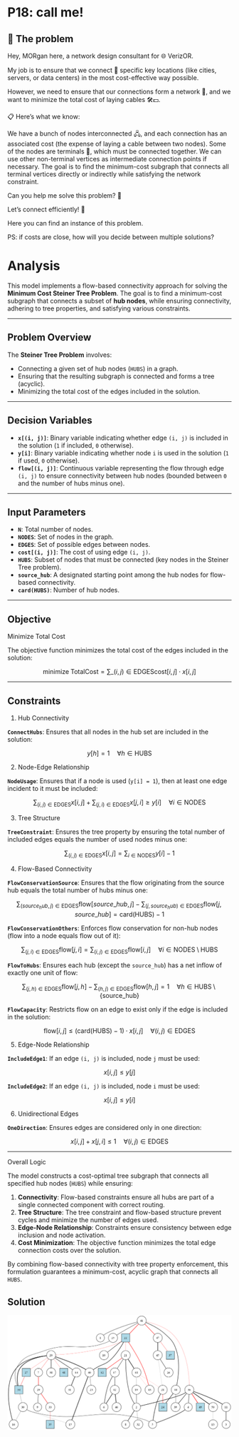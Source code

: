 # P18: call me!

## 🧠 The problem

Hey, MORgan here, a network design consultant for 🌐 VerizOR.

My job is to ensure that we connect 📡 specific key locations (like cities, servers, or data centers) in the most cost-effective way possible.

However, we need to ensure that our connections form a network 🔗, and we want to minimize the total cost of laying cables 🛠️💵.

📋 Here’s what we know:

We have a bunch of nodes interconnected 🖧, and each connection has an associated cost (the expense of laying a cable between two nodes).
Some of the nodes are terminals 🔑, which must be connected together.
We can use other non-terminal vertices as intermediate connection points if necessary.
The goal is to find the minimum-cost subgraph that connects all terminal vertices directly or indirectly while satisfying the network constraint.

Can you help me solve this problem? 🧩

Let’s connect efficiently! 🌟

Here you can find an instance of this problem.

PS: if costs are close, how will you decide between multiple solutions?

# Analysis

This model implements a flow-based connectivity approach for solving the **Minimum Cost Steiner Tree Problem**. The goal is to find a minimum-cost subgraph that connects a subset of **hub nodes**, while ensuring connectivity, adhering to tree properties, and satisfying various constraints.

---

## Problem Overview

The **Steiner Tree Problem** involves:

- Connecting a given set of hub nodes (`HUBS`) in a graph.
- Ensuring that the resulting subgraph is connected and forms a tree (acyclic).
- Minimizing the total cost of the edges included in the solution.

---

## Decision Variables

- **`x[(i, j)]`**: Binary variable indicating whether edge `(i, j)` is included in the solution (`1` if included, `0` otherwise).
- **`y[i]`**: Binary variable indicating whether node `i` is used in the solution (`1` if used, `0` otherwise).
- **`flow[(i, j)]`**: Continuous variable representing the flow through edge `(i, j)` to ensure connectivity between hub nodes (bounded between `0` and the number of hubs minus one).

---

## Input Parameters

- **`N`**: Total number of nodes.
- **`NODES`**: Set of nodes in the graph.
- **`EDGES`**: Set of possible edges between nodes.
- **`cost[(i, j)]`**: The cost of using edge `(i, j)`.
- **`HUBS`**: Subset of nodes that must be connected (key nodes in the Steiner Tree problem).
- **`source_hub`**: A designated starting point among the hub nodes for flow-based connectivity.
- **`card(HUBS)`**: Number of hub nodes.

---

## Objective

Minimize Total Cost

The objective function minimizes the total cost of the edges included in the solution:

$$ \text{minimize} \; \text{TotalCost} = \sum\_{(i, j) \in \text{EDGES}} \text{cost}[i, j] \cdot x[i, j] $$

---

## Constraints

1. Hub Connectivity

**`ConnectHubs`**: Ensures that all nodes in the hub set are included in the solution:

$$ y[h] = 1 \quad \forall h \in \text{HUBS} $$

2. Node-Edge Relationship

**`NodeUsage`**: Ensures that if a node is used (`y[i] = 1`), then at least one edge incident to it must be included:

$$ \sum_{(i, j) \in \text{EDGES}} x[i, j] + \sum_{(j, i) \in \text{EDGES}} x[j, i] \geq y[i] \quad \forall i \in \text{NODES} $$

3. Tree Structure

**`TreeConstraint`**: Ensures the tree property by ensuring the total number of included edges equals the number of used nodes minus one:

$$ \sum_{(i, j) \in \text{EDGES}} x[i, j] = \sum_{i \in \text{NODES}} y[i] - 1 $$

4. Flow-Based Connectivity

**`FlowConservationSource`**: Ensures that the flow originating from the source hub equals the total number of hubs minus one:

$$ \sum_{(source_hub, j) \in \text{EDGES}} \text{flow}[source\_hub, j] - \sum_{(j, source_hub) \in \text{EDGES}} \text{flow}[j, source\_hub] = \text{card}(\text{HUBS}) - 1 $$

**`FlowConservationOthers`**: Enforces flow conservation for non-hub nodes (flow into a node equals flow out of it):

$$ \sum_{(j, i) \in \text{EDGES}} \text{flow}[j, i] = \sum_{(i, j) \in \text{EDGES}} \text{flow}[i, j] \quad \forall i \in \text{NODES} \setminus \text{HUBS} $$

**`FlowToHubs`**: Ensures each hub (except the `source_hub`) has a net inflow of exactly one unit of flow:

$$ \sum_{(j, h) \in \text{EDGES}} \text{flow}[j, h] - \sum_{(h, j) \in \text{EDGES}} \text{flow}[h, j] = 1 \quad \forall h \in \text{HUBS} \setminus \{ \text{source_hub} \} $$

**`FlowCapacity`**: Restricts flow on an edge to exist only if the edge is included in the solution:

$$ \text{flow}[i, j] \leq (\text{card}(\text{HUBS}) - 1) \cdot x[i, j] \quad \forall (i, j) \in \text{EDGES} $$

5. Edge-Node Relationship

**`IncludeEdge1`**: If an edge `(i, j)` is included, node `j` must be used:

$$ x[i, j] \leq y[j] $$

**`IncludeEdge2`**: If an edge `(i, j)` is included, node `i` must be used:

$$ x[i, j] \leq y[i] $$

6. Unidirectional Edges

**`OneDirection`**: Ensures edges are considered only in one direction:

$$ x[i, j] + x[j, i] \leq 1 \quad \forall (i, j) \in \text{EDGES} $$

---

Overall Logic

The model constructs a cost-optimal tree subgraph that connects all specified hub nodes (`HUBS`) while ensuring:

1. **Connectivity**: Flow-based constraints ensure all hubs are part of a single connected component with correct routing.
2. **Tree Structure**: The tree constraint and flow-based structure prevent cycles and minimize the number of edges used.
3. **Edge-Node Relationship**: Constraints ensure consistency between edge inclusion and node activation.
4. **Cost Minimization**: The objective function minimizes the total edge connection costs over the solution.

By combining flow-based connectivity with tree property enforcement, this formulation guarantees a minimum-cost, acyclic graph that connects all `HUBS`.

## Solution

![](./network_graph.png)
